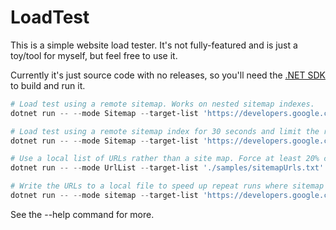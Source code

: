 # LoadTest

This is a simple website load tester. It's not fully-featured and is just a toy/tool for myself, but feel free to use it.

Currently it's just source code with no releases, so you'll need the [.NET SDK](https://dot.net/download) to build and run it.

```powershell
# Load test using a remote sitemap. Works on nested sitemap indexes.
dotnet run -- --mode Sitemap --target-list 'https://developers.google.com/tasks/sitemap.xml'

# Load test using a remote sitemap index for 30 seconds and limit the rate of requests.
dotnet run -- --mode Sitemap --target-list 'https://developers.google.com/sitemap.xml' --seconds 30 --slow

# Use a local list of URLs rather than a site map. Force at least 20% chance of 404.
dotnet run -- --mode UrlList --target-list './samples/sitemapUrls.txt' --chance-404 20 --slow

# Write the URLs to a local file to speed up repeat runs where sitemap retrieval is slow.
dotnet run -- --mode sitemap --target-list 'https://developers.google.com/sitemap.xml' --make-list './samples/url-list.txt'
```

See the --help command for more.
